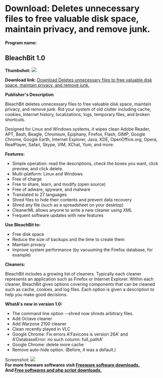 # Download: Deletes unnecessary files to free valuable disk space, maintain privacy, and remove junk.

**Program name:**

## BleachBit 1.0

  
**Thumbshot:** ![](http://www.freewarefiles.com/screenshot/bleachbit_md.jpg)   
  
**Download link:** [Download Deletes unnecessary files to free valuable disk space, maintain privacy, and remove junk.](http://freesoftwares.boysofts.com/BleachBit_program_51042.html)  
  


**Publisher's Description**  
  


BleachBit deletes unnecessary files to free valuable disk space, maintain privacy, and remove junk. Rid your system of old clutter including cache, cookies, Internet history, localizations, logs, temporary files, and broken shortcuts. 

Designed for Linux and Windows systems, it wipes clean Adobe Reader, APT, Bash, Beagle, Chromium, Epiphany, Firefox, Flash, GIMP, Google Chrome, Google Earth, Internet Explorer, Java, KDE, OpenOffice.org, Opera, RealPlayer, Safari, Skype, VIM, XChat, Yum, and more.

**Features:**

  * Simple operation: read the descriptions, check the boxes you want, click preview, and click delete. 
  * Multi-platform: Linux and Windows 
  * Free of charge 
  * Free to share, learn, and modify (open source) 
  * Free of adware, spyware, and malware 
  * Translated to 27 languages 
  * Shred files to hide their contents and prevent data recovery 
  * Shred any file (such as a spreadsheet on your desktop) 
  * CleanerML allows anyone to write a new cleaner using XML 
  * Frequent software updates with new features 

**Use BleachBit to:**

  * Free disk space 
  * Reduce the size of backups and the time to create them 
  * Maintain privacy 
  * Improve system performance (by vacuuming the Firefox database, for example) 

**Cleaners:**

BleachBit includes a growing list of cleaners. Typically each cleaner represents an application such as Firefox or Internet Explorer. Within each cleaner, BleachBit gives options covering components that can be cleaned such as cache, cookies, and log files. Each option is given a description to help you make good decisions. 

**WhatA's new in version 1.0:**

  * The command line option --shred now shreds arbitrary files. 
  * Add Octave cleaner 
  * Add Warzone 2100 cleaner 
  * Clean recently played in VLC 
  * Google Chrome: Fix errors A'Favicons is version 26A' and A'DatabaseError: no such column: full_pathA' 
  * Google Chrome: delete more cache 
  * Remove auto-hide option. (Before, it was a default.) 

  
  
Screenshot: ![](http://www.freewarefiles.com/screenshot/bleachbit.jpg)   
**For more freeware softwares visit [Freeware software downloads.](http://freesoftwares.boysofts.com/)**   
**And [Free softwares and php script downloads.](http://www.boysofts.com/)**
